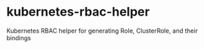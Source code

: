 # kubernetes-rbac-helper
Kubernetes RBAC helper for generating Role, ClusterRole, and their bindings
